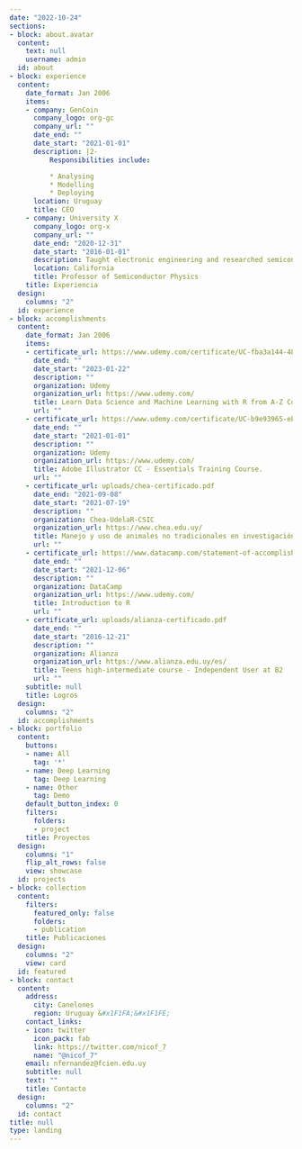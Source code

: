 ```yaml
---
date: "2022-10-24"
sections:
- block: about.avatar
  content:
    text: null
    username: admin
  id: about
- block: experience
  content:
    date_format: Jan 2006
    items:
    - company: GenCoin
      company_logo: org-gc
      company_url: ""
      date_end: ""
      date_start: "2021-01-01"
      description: |2-
          Responsibilities include:

          * Analysing
          * Modelling
          * Deploying
      location: Uruguay
      title: CEO
    - company: University X
      company_logo: org-x
      company_url: ""
      date_end: "2020-12-31"
      date_start: "2016-01-01"
      description: Taught electronic engineering and researched semiconductor physics.
      location: California
      title: Professor of Semiconductor Physics
    title: Experiencia
  design:
    columns: "2"
  id: experience
- block: accomplishments
  content:
    date_format: Jan 2006
    items:
    - certificate_url: https://www.udemy.com/certificate/UC-fba3a144-48dd-4715-9107-47ec7a76c77c/
      date_end: ""
      date_start: "2023-01-22"
      description: ""
      organization: Udemy
      organization_url: https://www.udemy.com/
      title: Learn Data Science and Machine Learning with R from A-Z Course
      url: ""
    - certificate_url: https://www.udemy.com/certificate/UC-b9e93965-eb71-4da8-ae4a-b7986c5cb80b/
      date_end: ""
      date_start: "2021-01-01"
      description: ""
      organization: Udemy
      organization_url: https://www.udemy.com/
      title: Adobe Illustrator CC - Essentials Training Course.
      url: ""
    - certificate_url: uploads/chea-certificado.pdf
      date_end: "2021-09-08"
      date_start: "2021-07-19"
      description: ""
      organization: Chea-UdelaR-CSIC
      organization_url: https://www.chea.edu.uy/
      title: Manejo y uso de animales no tradicionales en investigación.
      url: ""
    - certificate_url: https://www.datacamp.com/statement-of-accomplishment/course/19d39f6315199339c467c5fb68b66882c3ea1ac3
      date_end: ""
      date_start: "2021-12-06"
      description: ""
      organization: DataCamp
      organization_url: https://www.udemy.com/
      title: Introduction to R
      url: ""
    - certificate_url: uploads/alianza-certificado.pdf
      date_end: ""
      date_start: "2016-12-21"
      description: ""
      organization: Alianza
      organization_url: https://www.alianza.edu.uy/es/
      title: Teens high-intermediate course - Independent User at B2
      url: ""
    subtitle: null
    title: Logros
  design:
    columns: "2"
  id: accomplishments
- block: portfolio
  content:
    buttons:
    - name: All
      tag: '*'
    - name: Deep Learning
      tag: Deep Learning
    - name: Other
      tag: Demo
    default_button_index: 0
    filters:
      folders:
      - project
    title: Proyectos
  design:
    columns: "1"
    flip_alt_rows: false
    view: showcase
  id: projects
- block: collection
  content:
    filters:
      featured_only: false
      folders:
      - publication
    title: Publicaciones
  design:
    columns: "2"
    view: card
  id: featured
- block: contact
  content:
    address:
      city: Canelones
      region: Uruguay &#x1F1FA;&#x1F1FE;
    contact_links:
    - icon: twitter
      icon_pack: fab
      link: https://twitter.com/nicof_7
      name: "@nicof_7"
    email: nfernandez@fcien.edu.uy
    subtitle: null
    text: ""
    title: Contacto
  design:
    columns: "2"
  id: contact
title: null
type: landing
---
```

